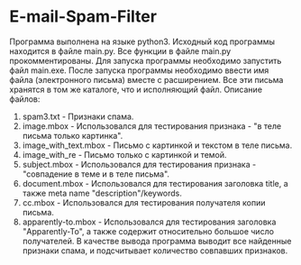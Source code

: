 # E-mail-Spam-Filter
Программа выполнена на языке python3.
Исходный код программы находится в файле main.py.
Все функции в файле main.py прокомментированы. 
Для запуска программы необходимо запустить файл main.exe.
После запуска программы необходимо ввести имя файла (электронного письма) вместе с расширением.
Все эти письма хранятся в том же каталоге, что и исполняющий файл.
Описание файлов:
1) sраm3.txt - Признаки спама.
2) image.mbox - Использовался для тестирования признака - "в теле письма только картинка".
3) image_with_text.mbox - Письмо с картинкой и текстом в теле письма.
4) image_with_re - Письмо только с картинкой и темой.
5) subject.mbox - Использовался для тестирования признака - "совпадение в теме и в теле письма".
6) document.mbox - Использовался для тестирования заголовка title, а также meta name "description"/keywords.
7) cc.mbox - Использовался для тестирования получателя копии письма.
8) apparently-to.mbox - Использовался для тестирования заголовка "Apparently-To", а также содержит относительно большое число получателей.
В качестве вывода программа выводит все найденные признаки спама, и подсчитывает количество совпавших признаков.
